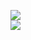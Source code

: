 [![](https://img.shields.io/badge/Made%20With-Github%20Spray-lightgrey.svg?style=for-the-badge&logo=github)](https://github.com/Annihil/github-spray#9737)  
[![](https://i.imgur.com/2DrTn0Z.gif)](https://github.com/Annihil/github-spray)